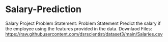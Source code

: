 # Salary-Prediction
Salary Project Problem Statement: Problem Statement Predict the salary if the employee using the features provided in the data.   Downlaod Files: https://raw.githubusercontent.com/dsrscientist/dataset3/main/Salaries.csv
